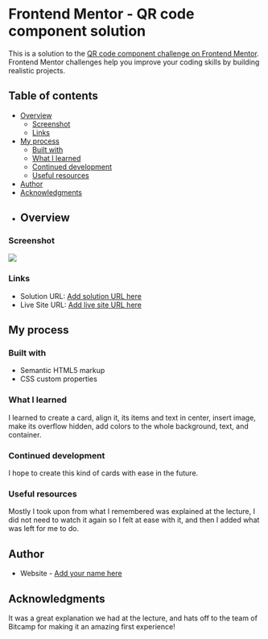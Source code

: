 # Frontend Mentor - QR code component solution

This is a solution to the [QR code component challenge on Frontend Mentor](https://www.frontendmentor.io/challenges/qr-code-component-iux_sIO_H). Frontend Mentor challenges help you improve your coding skills by building realistic projects. 

## Table of contents

- [Overview](#overview)
  - [Screenshot](#screenshot)
  - [Links](#links)
- [My process](#my-process)
  - [Built with](#built-with)
  - [What I learned](#what-i-learned)
  - [Continued development](#continued-development)
  - [Useful resources](#useful-resources)
- [Author](#author)
- [Acknowledgments](#acknowledgments)
- ## Overview

### Screenshot

![](./Screenshot.jpg)

### Links

- Solution URL: [Add solution URL here](https://github.com/Dachi-Papashvili88/qrcode)
- Live Site URL: [Add live site URL here](https://dachi-papashvili88.github.io/qrcode/)

## My process

### Built with

- Semantic HTML5 markup
- CSS custom properties



### What I learned

I learned to create a card, align it, its items and text in center, insert image,
make its overflow hidden, add colors to the whole background, text, and container.



### Continued development

I hope to create this kind of cards with ease in the future.

### Useful resources

Mostly I took upon from what I remembered was explained at the lecture, I did not
need to watch it again so I felt at ease with it, and then I added what was left for me to do.

## Author

- Website - [Add your name here](https://github.com/EkaAbashidze)



## Acknowledgments

It was a great explanation we had at the lecture, and hats off to the team of Bitcamp for making it an amazing first experience!
